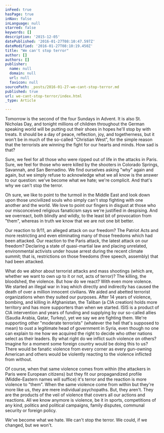 ```yaml
---
inFeed: true
hasPage: true
inNav: false
inLanguage: null
starred: false
keywords: []
description: '2015-12-05'
datePublished: '2016-01-27T08:10:47.597Z'
dateModified: '2016-01-27T08:10:19.450Z'
title: "We can't stop terror"
author: []
authors: []
publisher:
  name: null
  domain: null
  url: null
  favicon: null
sourcePath: _posts/2016-01-27-we-cant-stop-terror.md
published: true
url: we-cant-stop-terror/index.html
_type: Article

---
```

Tomorrow is the second of the four Sundays in Advent. It is also St. Nicholas Day, and tonight millions of children throughout the German speaking world will be putting out their shoes in hopes he'll stop by with treats. It should be a day of peace, reflection, joy, and togetherness, but it won't be in much of the so-called "Christian West", for the simple reason that the terrorists are winning the fight for our hearts and minds. How sad is that?

Sure, we feel for all those who were ripped out of life in the attacks in Paris. Sure, we feel for those who were killed by the shooters in Colorado Springs, Savannah, and San Bernadino. We find ourselves asking "why" again and again, but we simply refuse to acknowledge what we all know is the answer to our question: we've become what we hate; we're complicit. And that's why we can't stop the terror.

Oh sure, we like to point to the turmoil in the Middle East and look down upon those uncivilized souls who simply can't stop fighting with one another and the world. We love to point our fingers in disgust at those who our misconceived religious fanaticism says we're justified in despising. And we overreact, both blindly and wildly, to the least bit of provocation from "them", whereas in truth we know that we are not one bit better.

Our reaction to 9/11, an alleged attack on our freedom? The Patriot Acts and more restricting and even eliminating many of those freedoms which had been attacked. Our reaction to the Paris attack, the latest attack on our freedom? Declaring a state of quasi-martial law and placing unrelated, environmental activists under house arrest during the recent climate summit; that is, restrictions on those freedoms (free speech, assembly) that had been attacked.

What do we abhor about terrorist attacks and mass shootings (which are, whether we want to own up to it or not, acts of terror)? The killing, the bloodshed, the violence. But how do we react? With even more violence. We started an illegal war in Iraq which directly and indirectly has caused the death of over a million innocent civilians. We aided and abetted terrorist organizations when they suited our purposes. After 14 years of violence, bombing, and killing in Afghanistan, the Taliban (a CIA creation) holds more territory and has more supporters than when we started. ISIS is a product of CIA intervention and years of funding and supplying by our so-called allies (Saudia Arabia, Qatar, Turkey), yet we say we are fighting them. We're supporting other "moderate terrorists" (whatever the hell that's supposed to mean) to oust a legitimate head of government in Syria, even though no one can explain to me how we acquired the right to decide who other nations select as their leaders. By what right do we inflict such violence on others? Imagine for a moment some foreign country would be doing this to us? There would be fanatic violence from every corner as every gun-owning American and others would be violently reacting to the violence inflicted from without.

Of course, when that same violence comes from within (the attackers in Paris were European citizens) but they fit our propagandized profile (Middle-Eastern names will suffice) it's terror and the reaction is more violence to "them". When the same violence come from within but they're more like us, they are mere individual psychopaths. But, they aren't. They are the products of the veil of violence that covers all our actions and reactions. All we know anymore is violence, be it in sports, competitions of any kind, politics and political campaigns, family disputes, communal security or foreign policy.

We've become what we hate. We can't stop the terror. We could, if we changed, but we won't.